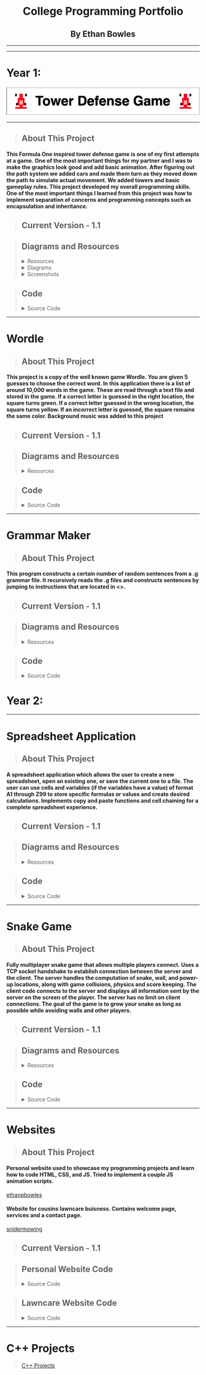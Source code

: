 <h1 align="center">College Programming Portfolio</h1>
<h2 align="center">By Ethan Bowles</h2>

___
___
# Year 1:
<p align="center">
  <img src="TowerDefense/TowerDefenseLogo.drawio.png" />
</p>


___
>## About This Project
#### This Formula One inspired tower defense game is one of my first attempts at a game. One of the most important things for my partner and I was to make the graphics look good and add basic animation. After figuring out the path system we added cars and made them turn as they moved down the path to simulate actual movement. We added towers and basic gameplay rules. This project developed my overall programming skills. One of the most important things I learned from this project was how to implement separation of concerns and programming concepts such as encapsulation and inheritance.

>## Current Version - 1.1

>## Diagrams and Resources
><details>
><summary>Resources</summary>
>  
>><details>
>><summary>GameOver.png</summary>
>>
>>  &nbsp;&nbsp;&nbsp;&nbsp;&nbsp;&nbsp; ![Alt text](TowerDefense/resources/GameOver.png)
>>  
>></details>
>><details>
>><summary>HaasCar.png</summary>
>>
>>  &nbsp;&nbsp;&nbsp;&nbsp;&nbsp;&nbsp; ![Alt text](TowerDefense/resources/HaasCar.png)
>>  
>></details>
>><details>
>><summary>HaasTruck.png</summary>
>>
>>  &nbsp;&nbsp;&nbsp;&nbsp;&nbsp;&nbsp; ![Alt text](TowerDefense/resources/HaasTruck.png)
>>  
>></details>
>><details>
>><summary>MenuOverlay.png</summary>
>>
>>  &nbsp;&nbsp;&nbsp;&nbsp;&nbsp;&nbsp; ![Alt text](TowerDefense/resources/MenuOverlay.png)
>>  
>></details>
>><details>
>><summary>OilBarrel.png</summary>
>>
>>  &nbsp;&nbsp;&nbsp;&nbsp;&nbsp;&nbsp; ![Alt text](TowerDefense/resources/OilBarrel.png)
>>  
>></details>
>><details>
>><summary>path_2.png</summary>
>>
>>  &nbsp;&nbsp;&nbsp;&nbsp;&nbsp;&nbsp; ![Alt text](TowerDefense/resources/path_2.jpg)
>>  
>></details>
>><details>
>><summary>WaterBottle.png</summary>
>>
>>  &nbsp;&nbsp;&nbsp;&nbsp;&nbsp;&nbsp; ![Alt text](TowerDefense/resources/WaterBottle.png)
>>  
>></details>
>
>  [View All Resources](TowerDefense/TowerDefense/resources) 
>
></details>
><details>
><summary>Diagrams</summary>
>  
>><details>
>><summary>UML Diagram</summary>
>>
>>  &nbsp;&nbsp;&nbsp;&nbsp;&nbsp;&nbsp; ![Alt text](TowerDefense/resources/TowerDefense.umlcd.png)
>>  
>></details>
> 
></details>
><details/>
><summary>Screenshots</summary>
>
>><details>
>><summary>Game Screen</summary>
>>
>>  &nbsp;&nbsp;&nbsp;&nbsp;&nbsp;&nbsp; ![Alt text](TowerDefense/MISC/GameSC1.png)
>>  
>></details>
>><details>
>><summary>End Game Screen</summary>
>>
>>  &nbsp;&nbsp;&nbsp;&nbsp;&nbsp;&nbsp; ![Alt text](TowerDefense/resources/GameOver.png)
>>  
>></details>
> 
></details>


>## Code
><details>
><summary>Source Code</summary>
>  
>  - [Animatable.java](TowerDefense/src/Animatable.java)
>  - [Enemy.java](TowerDefense/src/Enemy.java)
>  - [EnemyHaasCar.java](TowerDefense/src/EnemyHaasCar.java)
>  - [EnemyHaasTruck.java](TowerDefense/src/EnemyHaasTruck.java)
>  - [GameControl.java](TowerDefense/src/GameControl.java)
>  - [GameOver.java](TowerDefense/src/GameOver.java)
>  - [GameState.java](TowerDefense/src/GameState.java)
>  - [GameView.java](TowerDefense/src/GameView.java)
>  - [Menu.java](TowerDefense/src/Menu.java)
>  - [Path.java](TowerDefense/src/Path.java)
>  - [ResourceLoader.java](TowerDefense/src/ResourceLoader.java)
>  - [TowerDefense.java](TowerDefense/src/TowerDefense.java)
>  - [TowerMenuOil.java](TowerDefense/src/TowerMenuOil.java)
>  - [TowerMenuWater.java](TowerDefense/src/TowerMenuWater.java) 
>  - [TowerOil.java](TowerDefense/src/TowerOil.java)
>  - [TowerOilMoving.java](TowerDefense/src/TowerOilMoving.java)
>  - [TowerWater.java](TowerDefense/src/TowerWater.java)
>  - [TowerWaterMoving.java](TowerDefense/src/TowerWaterMoving.java) 
>
>  [View All Code](TowerDefense/src) 
>  
></details>

___

# Wordle
>## About This Project
#### This project is a copy of the well known game Wordle. You are given 5 guesses to choose the correct word. In this application there is a list of around 10,000 words in the game. These are read through a text file and stored in the game. If a correct letter is guessed in the right location, the square turns green. If a correct letter guessed in the wrong location, the square turns yellow. If an incorrect letter is guessed, the square remains the same color. Background music was added to this project

>## Current Version - 1.1

>## Diagrams and Resources
><details>
><summary>Resources</summary>
>  
>><details>
>><summary>WordleGamePic.png</summary>
>>
>>  &nbsp;&nbsp;&nbsp;&nbsp;&nbsp;&nbsp; ![Alt text](wordle/images/WordleGamePic.PNG)
>>  
>></details>
>><details>
>><summary>WordleWinScreen.png</summary>
>>
>>  &nbsp;&nbsp;&nbsp;&nbsp;&nbsp;&nbsp; ![Alt text](wordle/images/WordleWinScreen.PNG)
>>  
>></details>
>> 
>> [Answers.txt](wordle/Answers.txt) 
>
></details>

>## Code
><details>
><summary>Source Code</summary>
>  
>  - [Box.java](wordle/Box.java) 
>  - [MusicPlayer.java](wordle/MusicPlayer.java) 
>  - [Wordle.java](wordle/Wordle.java) 
>  - [WordlePanel.java](wordle/WordlePanel.java) 
>
>  [View All Code](wordle) 
>  
></details>


___

# Grammar Maker
>## About This Project
#### This program constructs a certain number of random sentences from a .g grammar file. It recursively reads the .g files and constructs sentences by jumping to instructions that are located in <>.

>## Current Version - 1.1

>## Diagrams and Resources
><details>
><summary>Resources</summary>
>  
>> [poetic_sentence.g](grammarProject/poetic_sentence.g) 
>
></details>


>## Code
><details>
><summary>Source Code</summary>
>  
>  - [FileReader.java](grammarProject/FileReader.java) 
>  - [RandomPhraseGenerator.java](grammarProject/RandomPhraseGenerator.java) 
>
>  [View All Code](grammarProject) 
>  
></details>


# Year 2:
___

# Spreadsheet Application
>## About This Project
#### A spreadsheet application which allows the user to create a new spreadsheet, open an existing one, or save the current one to a file. The user can use cells and variables (if the variables have a value) of format A1 through Z99 to store specific formulas or values and create desired calculations. Implements copy and paste functions and cell chaining for a complete spreadsheet experience.


>## Current Version - 1.1

>## Diagrams and Resources
><details>
><summary>Resources</summary>
>  
>><details>
>><summary>SpreadsheetPic1.png</summary>
>>
>>  &nbsp;&nbsp;&nbsp;&nbsp;&nbsp;&nbsp; ![Alt text](spreadsheetApp/SpreadsheetPic1.PNG)
>>  
>></details>
>> 
>> [README W More Details](spreadsheetApp/README.md) 
>
></details>

>## Code
><details>
><summary>Source Code</summary>
>  
>  - [DependencyGraph.cs](spreadsheetApp/spreadsheet/DependencyGraph.cs) 
>  - [Formula.cs](spreadsheetApp/spreadsheet/Formula.cs) 
>  - [Spreadsheet.cs](spreadsheetApp/spreadsheet//Spreadsheet.cs) 
>  - [MAUI](spreadsheetApp/MAUI%Program) 
>
>  [View All Code](spreadsheetApp) 
>  
></details>

___

# Snake Game
>## About This Project
#### Fully multiplayer snake game that allows multiple players connect. Uses a TCP socket handshake to establish connection between the server and the client. The server handles the computation of snake, wall, and power-up locations, along with game collisions, physics and score keeping. The client code connects to the server and displays all information sent by the server on the screen of the player. The server has no limit on client connections. The goal of the game is to grow your snake as long as possible while avoiding walls and other players.


>## Current Version - 1.1

>## Diagrams and Resources
><details>
><summary>Resources</summary>
>  
>><details>
>><summary>InGame.png</summary>
>>
>>  &nbsp;&nbsp;&nbsp;&nbsp;&nbsp;&nbsp; ![Alt text](SnakeGame/Images/SnakeGamePic1.PNG)
>>  
>></details>
>><details>
>><summary>Client.png</summary>
>>
>>  &nbsp;&nbsp;&nbsp;&nbsp;&nbsp;&nbsp; ![Alt text](SnakeGame/Images/SnakeGamePic2.PNG)
>>  
>></details>
>><details>
>><summary>Server.png</summary>
>>
>>  &nbsp;&nbsp;&nbsp;&nbsp;&nbsp;&nbsp; ![Alt text](SnakeGame/Images/SnakeGamePic3.PNG)
>>  
>></details>
>> 
>> [README W More Details](SnakeGame/README.md) 
>
></details>

>## Code
><details>
><summary>Source Code</summary>
>  
>  - [Model](SnakeGame/Model) 
>  - [Server](SnakeGame/Server) 
>  - [ServerController](SnakeGame/ServerController) 
>  - [SnakeClient](SnakeGame/SnakeClient) 
>  - [Vector2D](SnakeGame/Vector2D) 
>
>  [View All Code](SnakeGame) 
>  
></details>

___

# Websites
>## About This Project
#### Personal website used to showcase my programming projects and learn how to code HTML, CSS, and JS. Tried to implement a couple JS animation scripts.
[ethanpbowles](https://ethanpbowles.com)
#### Website for cousins lawncare buisness. Contains welcome page, services and a contact page. 
[snidermowing](https://snidermowing.com/)

>## Current Version - 1.1

>## Personal Website Code
><details>
><summary>Source Code</summary>
>  
>  - [index.html](Website/index.html) 
>  - [style.css](Website/style.css) 
>  - [scripts.js](Website/Scripts/myscripts.js) 
>
>  [View All Code](Website) 
>  
></details>

>## Lawncare Website Code
><details>
><summary>Source Code</summary>
>  
>  - [index.html](RyansWebsite/index.html) 
>  - [style.css](RyansWebsite/style.css) 
>  - [scripts.js](RyansWebsite/Scripts/myscripts.js) 
>
>  [View All Code](RyansWebsite) 
>  
></details>
___

# C++ Projects
>[C++ Projects](C++_Projects) 
